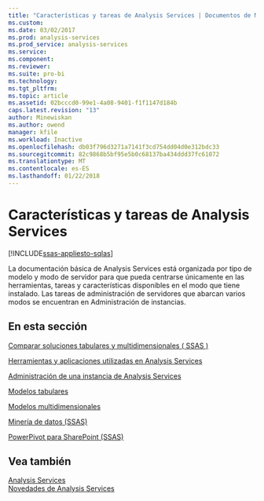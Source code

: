 ```yaml
---
title: "Características y tareas de Analysis Services | Documentos de Microsoft"
ms.custom: 
ms.date: 03/02/2017
ms.prod: analysis-services
ms.prod_service: analysis-services
ms.service: 
ms.component: 
ms.reviewer: 
ms.suite: pro-bi
ms.technology: 
ms.tgt_pltfrm: 
ms.topic: article
ms.assetid: 02bcccd0-99e1-4a08-9401-f1f1147d184b
caps.latest.revision: "13"
author: Minewiskan
ms.author: owend
manager: kfile
ms.workload: Inactive
ms.openlocfilehash: db03f796d3271a7141f3cd754dd04d0e312bdc33
ms.sourcegitcommit: 82c9868b5bf95e5b0c68137ba434ddd37fc61072
ms.translationtype: MT
ms.contentlocale: es-ES
ms.lasthandoff: 01/22/2018
---
```

# <a name="analysis-services-features-and-tasks"></a>Características y tareas de Analysis Services
[!INCLUDE[ssas-appliesto-sqlas](../includes/ssas-appliesto-sqlas.md)]

  La documentación básica de Analysis Services está organizada por tipo de modelo y modo de servidor para que pueda centrarse únicamente en las herramientas, tareas y características disponibles en el modo que tiene instalado. Las tareas de administración de servidores que abarcan varios modos se encuentran en Administración de instancias.  
  
## <a name="in-this-section"></a>En esta sección  
 [Comparar soluciones tabulares y multidimensionales &#40; SSAS &#41;](../analysis-services/comparing-tabular-and-multidimensional-solutions-ssas.md)  
  
 [Herramientas y aplicaciones utilizadas en Analysis Services](../analysis-services/tools-and-applications-used-in-analysis-services.md)  
  
 [Administración de una instancia de Analysis Services](../analysis-services/instances/analysis-services-instance-management.md)  
  
[Modelos tabulares](../analysis-services/tabular-models/tabular-models-ssas.md) 

[Modelos multidimensionales](../analysis-services/multidimensional-models/multidimensional-models-ssas.md)
  
 [Minería de datos &#40;SSAS&#41;](../analysis-services/data-mining/data-mining-ssas.md)  
  
 [PowerPivot para SharePoint &#40;SSAS&#41;](../analysis-services/power-pivot-sharepoint/power-pivot-for-sharepoint-ssas.md)  
  
## <a name="see-also"></a>Vea también  
 [Analysis Services](../analysis-services/analysis-services.md)   
 [Novedades de Analysis Services](../analysis-services/what-s-new-in-analysis-services.md)  
  
  
